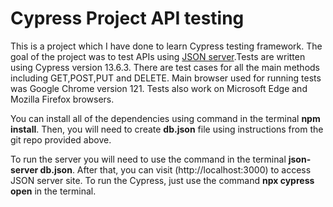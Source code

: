 # Cypress Project API testing

This is a project which I have done to learn Cypress testing framework. The goal of the project was to test APIs using [JSON server](https://github.com/qauni/json-server).Tests are written using Cypress version 13.6.3. There are test cases for all the main methods including GET,POST,PUT and DELETE. Main browser used for running tests was Google Chrome version 121. Tests also work on Microsoft Edge and Mozilla Firefox browsers.

You can install all of the dependencies using command in the terminal **npm install**.
Then, you will need to create **db.json** file using instructions from the git repo provided above.

To run the server you will need to use the command in the terminal **json-server db.json**. After that, you can visit (http://localhost:3000) to access JSON server site. To run the Cypress, just use the command **npx cypress open** in the terminal.
